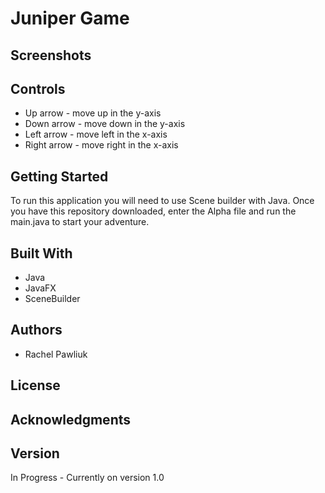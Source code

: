 # Juniper Game


## Screenshots

## Controls

* Up arrow - move up in the y-axis 
* Down arrow - move down in the y-axis 
* Left arrow - move left in the x-axis 
* Right arrow - move right in the x-axis



## Getting Started

To run this application you will need to use Scene builder with Java.
Once you have this repository downloaded, enter the Alpha file and run the 
main.java to start your adventure.


## Built With

* Java
* JavaFX
* SceneBuilder


## Authors

* Rachel Pawliuk


## License



## Acknowledgments


## Version

In Progress - Currently on version 1.0
